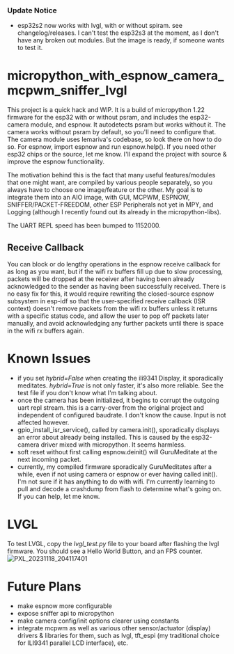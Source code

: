 ### Update Notice
* esp32s2 now works with lvgl, with or without spiram. see changelog/releases. I can't test the esp32s3 at the moment, as I don't have any broken out modules. But the image is ready, if someone wants to test it.

# micropython_with_espnow_camera_mcpwm_sniffer_lvgl

This project is a quick hack and WIP. It is a build of micropython 1.22 firmware for the esp32 with or without psram, and includes the esp32-camera module, and espnow. It autodetects psram but works without it. The camera works without psram by default, so you'll need to configure that. The camera module uses lemariva's codebase, so look there on how to do so. For espnow, import espnow and run espnow.help(). If you need other esp32 chips or the source, let me know. I'll expand the project with source & improve the espnow functionality.

The motivation behind this is the fact that many useful features/modules that one might want, are compiled by various people separately, so you always have to choose one image/feature or the other. My goal is to integrate them into an AIO image, with GUI, MCPWM, ESPNOW, SNIFFER/PACKET-FREEDOM, other ESP Peripherals not yet in MPY, and Logging (although I recently found out its already in the micropython-libs).

The UART REPL speed has been bumped to 1152000.

## Receive Callback
You can block or do lengthy operations in the espnow receive callback for as long as you want, but if the wifi rx buffers fill up due to slow processing, packets will be dropped at the receiver after having been already acknowledged to the sender as having been successfully received. There is no easy fix for this, it would require rewriting the closed-source espnow subsystem in esp-idf so that the user-specified receive callback (ISR context) doesn't remove packets from the wifi rx buffers unless it returns with a specific status code, and allow the user to pop off packets later manually, and avoid acknowledging any further packets until there is space in the wifi rx buffers again.

# Known Issues
* if you set *hybrid=False* when creating the ili9341 Display, it sporadically meditates. *hybrid=True* is not only faster, it's also more reliable. See the test file if you don't know what I'm talking about.
* once the camera has been initialized, it begins to corrupt the outgoing uart repl stream. this is a carry-over from the original project and independent of configured baudrate. I don't know the cause. Input is not affected however.
* gpio_install_isr_service(), called by camera.init(), sporadically displays an error about already being installed. This is caused by the esp32-camera driver mixed with micropython. It seems harmless.
* soft reset without first calling espnow.deinit() will GuruMeditate at the next incoming packet.
* currently, my compiled firmware sporadically GuruMeditates after a while, even if not using camera or espnow or ever having called init(). I'm not sure if it has anything to do with wifi. I'm currently learning to pull and decode a crashdump from flash to determine what's going on. If you can help, let me know.

# LVGL
  To test LVGL, copy the *lvgl_test.py* file to your board after flashing the lvgl firmware. You should see a Hello World Button, and an FPS counter.
  ![PXL_20231118_204117401](https://github.com/moefear85/micropython_with_espnow_camera/assets/39313692/2ae00a7d-20e7-4376-92ba-d9089da1eec0)


# Future Plans
- make espnow more configurable
- expose sniffer api to micropython
- make camera config/init options clearer using constants
- integrate mcpwm as well as various other sensor/actuator (display) drivers & libraries for them, such as lvgl, tft_espi (my traditional choice for ILI9341 parallel LCD interface), etc.
